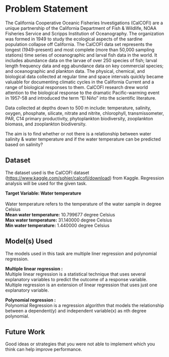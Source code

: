 # Problem Statement 
The California Cooperative Oceanic Fisheries Investigations (CalCOFI) are a unique partnership of the California Department of Fish & Wildlife, NOAA Fisheries Service and Scripps Institution of Oceanography. The organization was formed in 1949 to study the ecological aspects of the sardine population collapse off California. The CalCOFI data set represents the longest (1949-present) and most complete (more than 50,000 sampling stations) time series of oceanographic and larval fish data in the world. It includes abundance data on the larvae of over 250 species of fish; larval length frequency data and egg abundance data on key commercial species; and oceanographic and plankton data. The physical, chemical, and biological data collected at regular time and space intervals quickly became valuable for documenting climatic cycles in the California Current and a range of biological responses to them. CalCOFI research drew world attention to the biological response to the dramatic Pacific-warming event in 1957-58 and introduced the term “El Niño” into the scientific literature.

Data collected at depths down to 500 m include: temperature, salinity, oxygen, phosphate, silicate, nitrate and nitrite, chlorophyll, transmissometer, PAR, C14 primary productivity, phytoplankton biodiversity, zooplankton biomass, and zooplankton biodiversity. 

The aim is to find whether or not there is a relationship between water salinity & water temperature and if the water temperature can be predicted based on salinity?

## Dataset

The dataset used is the CalCOFI dataset (https://www.kaggle.com/sohier/calcofi/download) from Kaggle. Regression analysis will be used for the given task.

**Target Variable: Water temperature**
<br>
<br>
Water temperature refers to the temperature of the water sample in degree Celsius
<br>
**Mean water temperature:** 10.799677	degree Celsius
<br>
**Max water temperature:** 31.140000 degree Celsius
<br>
**Min water temperature:** 1.440000 degree Celsius


## Model(s) Used

The models used in this task are multiple liner regression and polynomial regression.

**Multiple linear regression :**
<br>
Multiple linear regression is a statistical technique that uses several explanatory variables to predict the outcome of a response variable. Multiple regression is an extension of linear regression that uses just one explanatory variable.

**Polynomial regression :**
<br>
Polynomial Regression is a regression algorithm that models the relationship between a dependent(y) and independent variable(x) as nth degree polynomial.

## Future Work
Good ideas or strategies that you were not able to implement which you think can help  improve performance.
